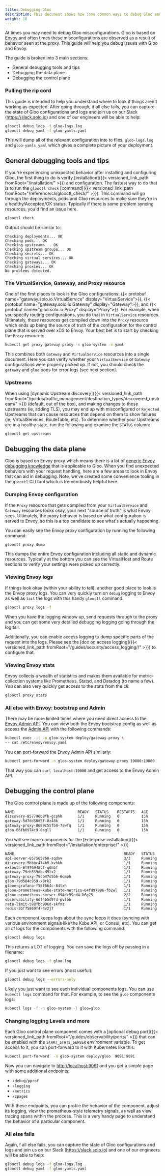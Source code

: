 ```yaml
---
title: Debugging Gloo
description: This document shows how some common ways to debug Gloo and Envoy
weight: 10
---
```


At times you may need to debug Gloo misconfigurations. Gloo is based on [Envoy](https://www.envoyproxy.io) and often times these misconfigurations are observed as a result of behavior seen at the proxy. This guide will help you debug issues with Gloo and Envoy. 

The guide is broken into 3 main sections:

* General debugging tools and tips
* Debugging the data plane 
* Debugging the control plane


### Pulling the rip cord

This guide is intended to help you understand where to look if things aren't working as expected. After going through, if all else fails, you can capture the state of Gloo configurations and logs and join us on our Slack (https://slack.solo.io) and one of our engineers will be able to help:

```bash
glooctl debug logs -f gloo-logs.log
glooctl debug yaml -f gloo-yamls.yaml
```

This will dump all of the relevant configuration into to files, `gloo-logs.log` and `gloo-yamls.yaml` which gives a complete picture of your deployment. 

## General debugging tools and tips

If you're experiencing unexpected behavior after installing and configuring Gloo, the first thing to do is verify [installation]({{< versioned_link_path fromRoot="/installation/" >}}) and configuration. The fastest way to do that is to run the `glooctl check` [command]({{< versioned_link_path fromRoot="/reference/cli/glooctl_check/" >}}). This command will go through the deployments, pods and Gloo resources to make sure they're in a healthy/Accepted/OK status. Typically if there is some problem syncing resources, you'd find an issue here.

```bash
glooctl check
```

Output should be similar to:

```
Checking deployments... OK
Checking pods... OK
Checking upstreams... OK
Checking upstream groups... OK
Checking secrets... OK
Checking virtual services... OK
Checking gateways... OK
Checking proxies... OK
No problems detected.
```

### The VirtualService, Gateway, and Proxy resource
One of the first places to look is the Gloo configurations: {{< protobuf name="gateway.solo.io.VirtualService" display="VirtualService">}}, {{< protobuf name="gateway.solo.io.Gateway" display="Gateway">}}, and {{< protobuf name="gloo.solo.io.Proxy" display="Proxy">}}. For example, when you specify routing configurations, you do that in `VirtualService` resources. Ultimately, these resources get compiled down into the `Proxy` resource which ends up being the source of truth of the configuration for the control plane that is served over xDS to Envoy. Your best bet is to start by checking the `Proxy` resource:

```bash
kubectl get proxy gateway-proxy -n gloo-system -o yaml
```
This combines both `Gateway` and `VirtualService` resources into a single document. Here you can verify whether your `VirtualService` or `Gateway` configurations were properly picked up. If not, you should check the `gateway` and `gloo` pods for error logs (see next section). 

### Upstreams

When using [dynamic Upstream discovery]({{< versioned_link_path fromRoot="/guides/traffic_management/destination_types/discovered_upstream/" >}}) (default, out of the box), and making changes to those upstreams (ie, adding TLS), you may end up with misconfigured or `Rejected` Upstreams that can cause resources that depend on them to show failures (ie, VirtualServices, RouteTable, etc). To determine whether your Upstreams are in a healthy state, run the following and examine the `STATUS` column:

```bash
glooctl get upstreams
```

## Debugging the data plane

Gloo is based on Envoy proxy which means there is a lot of [generic Envoy debugging knowledge](https://www.envoyproxy.io/docs/envoy/latest/operations/operations) that is applicable to Gloo. When you find unexpected behaviors with your request handling, here are a few areas to look in Envoy that can aid in debugging. Note, we've created some convenience tooling in the `glooctl` CLI tool which is tremendously helpful here.


### Dumping Envoy configuration
If the `Proxy` resource that gets compiled from your `VirtualService` and `Gateway` resources looks okay, your next "source of truth" is what Envoy sees. Ultimately, the proxy behavior is based on what configuration is served to Envoy, so this is a top candidate to see what's actually happening. 

You can easily see the Envoy proxy configuration by running the following command:

```bash
glooctl proxy dump
```

This dumps the entire Envoy configuration including all static and dynamic resources. Typically at the bottom you can see the VirtualHost and Route sections to verify your settings were picked up correctly.

### Viewing Envoy logs

If things look okay (within your ability to tell), another good place to look is the Envoy proxy logs. You can very quickly turn on `debug` logging to Envoy as well as `tail` the logs with this handy `glooctl` command:

```bash
glooctl proxy logs -f
```

When you have the logging window up, send requests through to the proxy and you can get some very detailed debugging logging going through the log tail. 

Additionally, you can enable access logging to dump specific parts of the request into the logs. Please see the [doc on access logging]({{< versioned_link_path fromRoot="/guides/security/access_logging//" >}}) to configure that. 


### Viewing Envoy stats
Envoy collects a wealth of statistics and makes them available for metric-collection systems like Prometheus, Statsd, and Datadog (to name a few). You can also very quickly get access to the stats from the cli:

```bash
glooctl proxy stats
```

### All else with Envoy: bootstrap and Admin

There may be more limited times where you need direct access to the [Envoy Admin API](https://www.envoyproxy.io/docs/envoy/latest/operations/admin). You can view both the Envoy bootstrap config as well as access the [Admin API](https://www.envoyproxy.io/docs/envoy/latest/operations/admin) with the following commands:

```bash
kubectl exec -it -n gloo-system deploy/gateway-proxy \
-- cat /etc/envoy/envoy.yaml
```

You can port-forward the Envoy Admin API similarly:

```bash
kubectl port-forward -n gloo-system deploy/gateway-proxy 19000:19000
```

That way you can `curl localhost:19000` and get access to the Envoy Admin API. 

## Debugging the control plane

The Gloo control plane is made up of the following components:

```bash
NAME                             READY   STATUS    RESTARTS   AGE
discovery-857796b8fb-gcphh       1/1     Running   0          15h
gateway-5d7dd58d5f-8z48k         1/1     Running   0          15h
gateway-proxy-8689c55fb8-7swfq   1/1     Running   0          15h
gloo-66fb8974c9-8sgll            1/1     Running   0          15h
```

You will see more components for the [Enterprise installation]({{< versioned_link_path fromRoot="/installation/enterprise/" >}})

```bash
NAME                                                  READY   STATUS    RESTARTS   AGE
api-server-8575657b8-sqdnv                            3/3     Running   0          7m22s
discovery-5bbbc474b9-kvhkb                            1/1     Running   0          7m22s
extauth-6f976948cf-q6hbf                              1/1     Running   0          7m21s
gateway-79cb559db-d9lx2                               1/1     Running   0          7m22s
gateway-proxy-79cb47d5b6-6qmph                        1/1     Running   0          7m22s
gloo-79d584c959-x8rk2                                 1/1     Running   0          2m29s
glooe-grafana-f58f664c-84txh                          1/1     Running   0          7m22s
glooe-prometheus-kube-state-metrics-64fd97986-fb2wl   1/1     Running   0          7m22s
glooe-prometheus-server-694dc99cd4-k6g75              2/2     Running   0          7m22s
observability-6df4b5d9fd-pvlbb                        1/1     Running   0          7m22s
rate-limit-598fbc996d-skfmz                           1/1     Running   1          7m21s
redis-5bf75869f4-4v2j7                                1/1     Running   0          7m22s
```

Each component keeps logs about the sync loops it does (syncing with various environment signals like the Kube API, or Consul, etc). You can get all of logs for the components with the following command:

```bash
glooctl debug logs
```

This returns a LOT of logging. You can save the logs off by passing in a filename:

```bash
glooctl debug logs -f gloo.log
```

If you just want to see errors (most useful):

```bash
glooctl debug logs --errors-only
```

Likely you just want to see each individual components logs. You can use `kubectl logs` command for that. For example, to see the `gloo` components logs:

```bash
kubectl logs -f -n gloo-system -l gloo=gloo
```

### Changing logging Levels and more

Each Gloo control plane component comes with a [optional debug port]({{< versioned_link_path fromRoot="/guides/observability/ports/" >}}) that can be enabled with the `START_STATS_SERVER` environment variable. To get access to it, you can port-forward to it with Kubernetes like this:

```bash
kubectl port-forward  -n gloo-system deploy/gloo  9091:9091
```

Now you can navigate to [http://localhost:9091](http://localhost:9091) and you get a simple page with some additional endpoints:

* `/debug/pprof`
* `/logging`
* `/metrics`
* `/zpages`

With these endpoints, you can profile the behavior of the component, adjust its logging, view the prometheus-style telemetry signals, as well as view tracing spans within the process. This is a very handy page to understand the behavior of a particular component. 


### All else fails

Again, f all else fails, you can capture the state of Gloo configurations and logs and join us on our Slack (https://slack.solo.io) and one of our engineers will be able to help:

```bash
glooctl debug logs -f gloo-logs.log
glooctl debug yaml -f gloo-yamls.yaml
```
